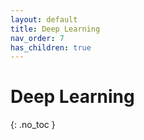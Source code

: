 ```yaml
---
layout: default
title: Deep Learning
nav_order: 7
has_children: true
---
```


# Deep Learning
{: .no_toc }
